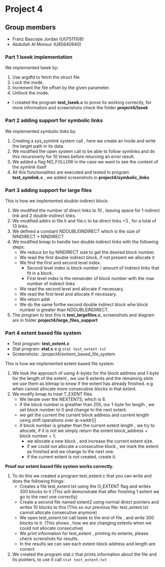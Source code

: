 # Project 4

## Group members

- Franz Bascope Jordan (U07511108)
- Abdullah Al Monsur (U85640940)

### Part 1 lseek implementation

We implemented lseek by:

1. Use argdfd to fetch the struct file
2. Lock the inode.
3. Increment the file offset by the given parameter.
4. Unllock the inode.

- I created the program **test_lseek.c** to prove its working correctly, for more information and screenshots check the folder **project4/lseek**

### Part 2 adding support for symbolic links

We implemented symbolic links by:

1. Creating a sys_symlink system call , here we create an inode and write the target path in its data.
2. We modified the open system call to be able to follow symlinks and do this recursiverly for 10 times before returning an error result.
3. We added a flag NO_FOLLOW in the case we want to see the content of the symlink itself
4. All this functionalities are executed and tested in program **test_symlink.c** , we added screenshots in **project4/symbolic_links**

### Part 3 adding support for large files

This is how we implemented double-indirect block:

1. We modified the number of direct links to 10 , leaving space for 1 indirect link and 2 double-indirect links.
2. We modified addrs in file.h and file.c to be direct links +3 , for a total of 13 links.
3. We defined a constant NDOUBLEINDIRECT which is the size of NINDIRECT * NINDIRECT
4. We modified bmap to handle two double indirect links with the following steps:
    - We reduce bn by NINDIRECT size to get the desired block number.
    - We read the first double indirect block, if not present we allocate it
    - We find the first and second level index.
        - Second level index is block number / amount of indirect links that fit in a block.
        - First level index is the remainder of block number with the max number of indirect links
    - We read the second level and allocate if necessary.
    - We read the first level and allocate if necessary.
    - We return addr
    - We do the same forthe second double indirect block whe block number is greater than NDOUBLEINDIRECT.
5. The program to test this is **test_largefiles.c**, screenshots and diagram are in folder **project4/large_files_support**

### Part 4 extent based file system

- Test program: **test_extent.c**
- Stat program: **stat.c** e.g `stat test_extent.txt`
- Screenshots: ./project4/extrent_based_file_system 

This is how we implemented extent based file system.

1. We took the approach of using 4-bytes for the block address and 1-byte for the length of the extent , we use 6 extents and the remaining slots we use them as bitmap to know if the extent has already finished. e.g when cannot allocate more consecutive blocks in that extent.
2. We modify bmap to treat T_EXENT files
    - We iterate over the NEXTENTS, which is 6.
    - if the block number is greather than 255, our 1-byte for length , we set block number to 0 and change to the next extent.
    - we get the current the current block address and current length using shift operations over ip->addr[i]
    - if block number is greater than the current extent length , we try to allocate, if it is not we simply return the extent block_address + block number + 1;
        - we allocate a new block , and increase the current extent size.
        - if we could not allocate a consecutive block , we mark the extent as finished and we change to the next one.
        - if the current extent is not created, create it.

**Proof our extent based fille system works correctly.**

1. To do this we created a program test_extent.c that you can write and does the following things:
    - Creates a file test_extent.txt using the O_EXTENT flag and writes 300 blocks to it (This will demonstrate that after finishing 1 extent we go to the next one correctly)
    - Create a second file named extent2 using normal direct pointers and writes 10 blocks to this (This so our previous file: test_extent.txt cannot allocate consecutive anymore)
    - We open test_extent.txt call lseek to the end of file , and write 300 blocks to it. (This shows , how we are changing extents when we could not allocate consecutive)
    - We print information for test_extent , printing its extents, please check screnshots for results.
    - In the results we can see each extent block address and length are correct.
2. We created the program stat.c that prints information about the file and its pointers, to use it call `stat test_extent.txt` 
